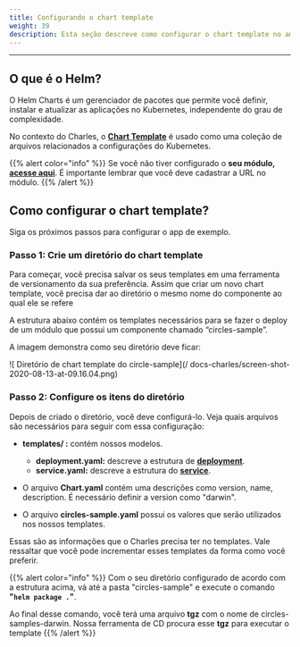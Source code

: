 ```yaml
---
title: Configurando o chart template
weight: 39
description: Esta seção descreve como configurar o chart template no ambiente do Charles.
---
```


---

## **O que é o Helm?**

O Helm Charts é um gerenciador de pacotes que permite você definir, instalar e atualizar as aplicações no Kubernetes, independente do grau de complexidade.  

No contexto do Charles, o [**Chart Template**](https://helm.sh/docs/chart_template_guide/getting_started/) é usado como uma coleção de arquivos relacionados a configurações do Kubernetes. 

{{% alert color="info" %}}
Se você não tiver configurado o **seu módulo,** [**acesse aqui**](.././). É importante lembrar que você deve cadastrar a URL no módulo.
{{% /alert %}}

## Como configurar o chart template? 

Siga os próximos passos para configurar o app de exemplo.

### **Passo 1: Crie um diretório do chart template**

Para começar, você precisa salvar os seus templates em uma ferramenta de versionamento da sua preferência. Assim que criar um novo chart template, você precisa dar ao diretório o mesmo nome do componente ao qual ele se refere 

 A estrutura abaixo contém os templates necessários para se fazer o deploy de um módulo que possui um componente chamado “circles-sample”. 

A imagem demonstra como seu diretório deve ficar:  

![ Diret&#xF3;rio de chart template do circle-sample](/ docs-charles/screen-shot-2020-08-13-at-09.16.04.png)

### Passo 2: Configure os itens do diretório 

Depois de criado o diretório, você deve configurá-lo. Veja quais arquivos são necessários para seguir com essa configuração: 

* **templates/ :** contém nossos modelos. 

  * **deployment.yaml:** descreve a estrutura de [**deployment**](https://kubernetes.io/docs/concepts/workloads/controllers/deployment/).
  * **service.yaml:** descreve a estrutura do [**service**](https://kubernetes.io/docs/concepts/services-networking/service/). 

* O arquivo **Chart.yaml** contém uma descrições como version, name, description. É necessário definir a version como "darwin". 
* O arquivo **circles-sample.yaml** possui os valores que serão utilizados nos nossos templates. 

Essas são as informações que o Charles precisa ter no templates. Vale ressaltar que você pode incrementar esses templates da forma como você preferir.

{{% alert color="info" %}}
Com o seu diretório configurado de acordo com a estrutura acima, vá até a pasta "circles-sample" e execute o comando  **"`helm package .`"**.  

Ao final desse comando, você terá uma arquivo **tgz** com o nome de circles-samples-darwin. Nossa ferramenta de CD procura esse **tgz** para executar o template
{{% /alert %}}
